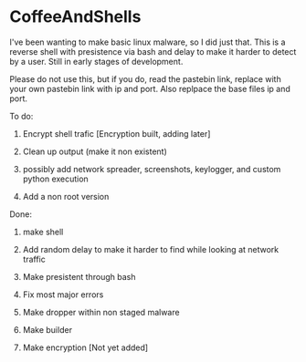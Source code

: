 # CoffeeAndShells
I've been wanting to make basic linux malware, so I did just that. This is a reverse shell with presistence via bash and delay to make it harder to detect by a user. Still in early stages of development. 
 
Please do not use this, but if you do, read the pastebin link, replace with your own pastebin link with ip and port. Also replpace the base files ip and port.

To do:

 
1. Encrypt shell trafic [Encryption built, adding later]
 
2. Clean up output (make it non existent)
 
3. possibly add network spreader, screenshots, keylogger, and custom python execution 
 
4. Add a non root version

Done:
 
1. make shell
 
2. Add random delay to make it harder to find while looking at network traffic
 
3. Make presistent through bash

4. Fix most major errors

5. Make dropper within non staged malware 
 
6. Make builder

7. Make encryption [Not yet added]
